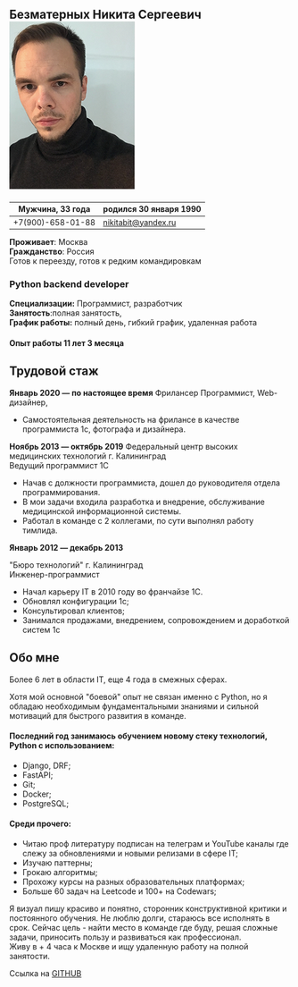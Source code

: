## Безматерных Никита Сергеевич ![photo.png](photo.png)
| Мужчина, 33 года | родился 30 января 1990 | 
|------------------|------------------------|
|+7(900)-658-01-88  |nikitabit@yandex.ru    |

**Проживает**: Москва  
**Гражданство**: Россия  
Готов к переезду, готов к редким командировкам

### **Python backend developer**

**Специализации:** Программист, разработчик  
**Занятость**:полная занятость,   
**График работы:** полный день, гибкий график, удаленная работа  

#### Опыт работы 11 лет 3 месяца

## Трудовой стаж

**Январь 2020 — по настоящее время**
Фрилансер
Программист, Web-дизайнер,   
- Cамостоятельная деятельность на фрилансе в качестве программиста 1с, фотографа и дизайнера.

**Ноябрь 2013 — октябрь 2019**
Федеральный центр высоких медицинских технологий г. Калининград  
Ведущий программист 1C  
- Начав с должности программиста, дошел до руководителя отдела программирования. 
- В мои задачи входила разработка и внедрение, обслуживание медицинской информационной системы. 
- Работал в команде с 2 коллегами, по сути выполнял работу тимлида.  

**Январь 2012 — декабрь 2013**

"Бюро технологий" г. Калининград  
Инженер-программист  
- Начал карьеру IT в 2010 году во франчайзе 1С.  
- Обновлял конфигурации 1с;  
- Консультировал клиентов;  
- Занимался продажами, внедрением, сопровождением и доработкой систем 1с  

## Обо мне
Более 6 лет в области IT, еще 4 года в смежных сферах.

Хотя мой основной "боевой" опыт не связан именно с Python, но я обладаю необходимым фундаментальными знаниями и сильной мотиваций для быстрого развития в команде.

#### Последний год занимаюсь обучением новому стеку технологий, Python c использованием:
- Django, DRF;
- FastAPI;
- Git;
- Docker;
- PostgreSQL;

#### Среди прочего:
- Читаю проф литературу подписан на телеграм и YouTube каналы где слежу за обновлениями и новыми релизами в сфере IT;
- Изучаю паттерны;
- Грокаю алгоритмы;
- Прохожу курсы на разных образовательных платформах;
- Больше 60 задач на Leetcode и 100+ на Сodewars;

Я визуал пишу красиво и понятно, сторонник конструктивной критики и постоянного обучения. Не люблю долги, стараюсь все исполнять в срок. Сейчас цель - найти место в команде где буду, решая сложные задачи, приносить пользу и развиваться как профессионал.  
Живу в + 4 часа к Москве и ищу удаленную работу на полной занятости.  

Ссылка на [GITHUB](https://github.com/NikBez)